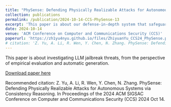 ```yaml
---
title: "PhySense: Defending Physically Realizable Attacks for Autonomous Systems via Consistency Reasoning"
collection: publications
permalink: /publication/2024-10-14-CCS-PhySense-13
excerpt: 'This paper is about our defense-in-depth system that safeguards autonomous systems against physical realizable adversarial attacks. The defense relies on robust physical rules and holistic reasoning on the perceived scene.'
date: 2024-10-14
venue: 'ACM Conference on Computer and Communications Security (CCS)'
paperurl: 'https://zh1yu4nyu.github.io/files/ZhiyuanYu_CCS24_PhySense.pdf'
# citation: 'Z. Yu, A. Li, R. Wen, Y. Chen, N. Zhang. PhySense: Defending Physically Realizable Attacks for Autonomous Systems via Consistency Reasoning. In Proceedings of the 2024 ACM SIGSAC Conference on Computer and Communications Security (CCS) 2024 Oct 14.'
---
```

This paper is about investigating LLM jailbreak threats, from the perspective of empirical evaluation and automatic generation.

[Download paper here](https://zh1yu4nyu.github.io/files/ZhiyuanYu_CCS24_PhySense.pdf)

Recommended citation: Z. Yu, A. Li, R. Wen, Y. Chen, N. Zhang. PhySense: Defending Physically Realizable Attacks for Autonomous Systems via Consistency Reasoning. In Proceedings of the 2024 ACM SIGSAC Conference on Computer and Communications Security (CCS) 2024 Oct 14.